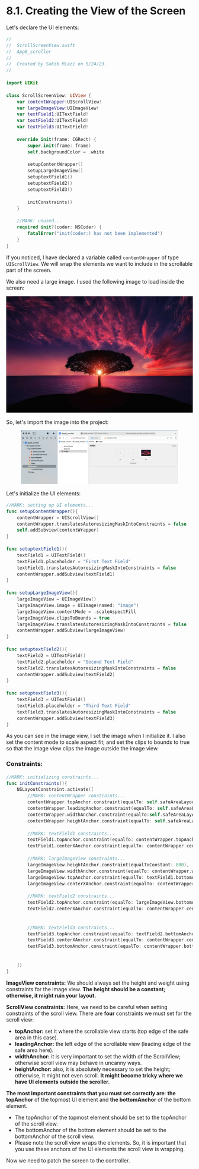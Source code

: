# 8.1. Creating the View of the Screen

Let's declare the UI elements:

```swift
//
//  ScrollScreenView.swift
//  App8_scroller
//
//  Created by Sakib Miazi on 5/24/23.
//

import UIKit

class ScrollScreenView: UIView {
    var contentWrapper:UIScrollView!
    var largeImageView:UIImageView!
    var textField1:UITextField!
    var textField2:UITextField!
    var textField3:UITextField!
    
    override init(frame: CGRect) {
        super.init(frame: frame)
        self.backgroundColor = .white
        
        setupContentWrapper()
        setupLargeImageView()
        setuptextField1()
        setuptextField2()
        setuptextField3()
        
        initConstraints()
    }
    
    //MARK: unused...
    required init?(coder: NSCoder) {
        fatalError("init(coder:) has not been implemented")
    }
}
```

If you noticed, I have declared a variable called `contentWrapper` of type `UIScrollView`. We will wrap the elements we want to include in the scrollable part of the screen.

We also need a large image. I used the following image to load inside the screen:

![](../.gitbook/assets/image@3x.jpg)

So, let's import the image into the project:

<figure><img src="../.gitbook/assets/Screenshot 2023-05-24 at 10.59.28 AM (1).png" alt=""><figcaption></figcaption></figure>

Let's initialize the UI elements:

```swift
//MARK: setting up UI elements...
func setupContentWrapper(){
    contentWrapper = UIScrollView()
    contentWrapper.translatesAutoresizingMaskIntoConstraints = false
    self.addSubview(contentWrapper)
}

func setuptextField1(){
    textField1 = UITextField()
    textField1.placeholder = "First Text Field"
    textField1.translatesAutoresizingMaskIntoConstraints = false
    contentWrapper.addSubview(textField1)
}

func setupLargeImageView(){
    largeImageView = UIImageView()
    largeImageView.image = UIImage(named: "image")
    largeImageView.contentMode = .scaleAspectFill
    largeImageView.clipsToBounds = true
    largeImageView.translatesAutoresizingMaskIntoConstraints = false
    contentWrapper.addSubview(largeImageView)
}

func setuptextField2(){
    textField2 = UITextField()
    textField2.placeholder = "Second Text Field"
    textField2.translatesAutoresizingMaskIntoConstraints = false
    contentWrapper.addSubview(textField2)
}

func setuptextField3(){
    textField3 = UITextField()
    textField3.placeholder = "Third Text Field"
    textField3.translatesAutoresizingMaskIntoConstraints = false
    contentWrapper.addSubview(textField3)
}
```

As you can see in the image view, I set the image when I initialize it. I also set the content mode to scale aspect fit; and set the clips to bounds to true so that the image view clips the image outside the image view.

### Constraints:

```swift
//MARK: initializing constraints...
func initConstraints(){
    NSLayoutConstraint.activate([
        //MARK: contentWrapper constraints...
        contentWrapper.topAnchor.constraint(equalTo: self.safeAreaLayoutGuide.topAnchor),
        contentWrapper.leadingAnchor.constraint(equalTo: self.safeAreaLayoutGuide.leadingAnchor),
        contentWrapper.widthAnchor.constraint(equalTo:self.safeAreaLayoutGuide.widthAnchor),
        contentWrapper.heightAnchor.constraint(equalTo: self.safeAreaLayoutGuide.heightAnchor),
        
        //MARK: textField1 constraints...
        textField1.topAnchor.constraint(equalTo: contentWrapper.topAnchor, constant: 32),
        textField1.centerXAnchor.constraint(equalTo: contentWrapper.centerXAnchor),
        
        //MARK: largeImageView constraints...
        largeImageView.heightAnchor.constraint(equalToConstant: 800),
        largeImageView.widthAnchor.constraint(equalTo: contentWrapper.widthAnchor),
        largeImageView.topAnchor.constraint(equalTo: textField1.bottomAnchor, constant: 8),
        largeImageView.centerXAnchor.constraint(equalTo: contentWrapper.centerXAnchor),
        
        //MARK: textField2 constraints...
        textField2.topAnchor.constraint(equalTo: largeImageView.bottomAnchor, constant: 8),
        textField2.centerXAnchor.constraint(equalTo: contentWrapper.centerXAnchor),
        
        
        //MARK: textField3 constraints...
        textField3.topAnchor.constraint(equalTo: textField2.bottomAnchor, constant: 8),
        textField3.centerXAnchor.constraint(equalTo: contentWrapper.centerXAnchor),
        textField3.bottomAnchor.constraint(equalTo: contentWrapper.bottomAnchor)
        

    ])
}
```

**ImageView constraints:** We should always set the height and weight using constraints for the image view. **The height should be a constant; otherwise, it might ruin your layout.**

**ScrollView constraints:** Here, we need to be careful when setting constraints of the scroll view. There are **four** constraints we must set for the scroll view:

* **topAnchor:** set it where the scrollable view starts (top edge of the safe area in this case).
* **leadingAnchor:** the left edge of the scrollable view (leading edge of the safe area here).
* **widthAnchor:** it is very important to set the width of the ScrollView; otherwise scroll view may behave in uncanny ways.
* **heightAnchor:** also, it is absolutely necessary to set the height; otherwise, it might not even scroll. **It might become tricky where we have UI elements outside the scroller.**

**The most important constraints that you must set correctly are**: **the topAnchor** of the topmost UI element and **the bottomAnchor** of the bottom element.

* The topAnchor of the topmost element should be set to the topAnchor of the scroll view.
* The bottomAnchor of the bottom element should be set to the bottomAnchor of the scroll view.
* Please note the scroll view wraps the elements. So, it is important that you use these anchors of the UI elements the scroll view is wrapping.

Now we need to patch the screen to the controller.
